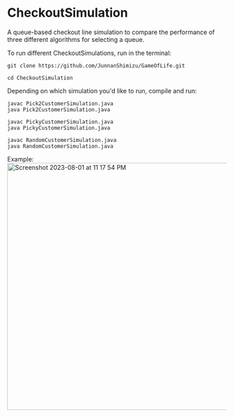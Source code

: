 # CheckoutSimulation
A queue-based checkout line simulation to compare the performance of three different algorithms for selecting a queue.

To run different CheckoutSimulations, run in the terminal:
```
git clone https://github.com/JunnanShimizu/GameOfLife.git
```
```
cd CheckoutSimulation
```

Depending on which simulation you'd like to run, compile and run:

```
javac Pick2CustomerSimulation.java
java Pick2CustomerSimulation.java
```
```
javac PickyCustomerSimulation.java
java PickyCustomerSimulation.java
```
```
javac RandomCustomerSimulation.java
java RandomCustomerSimulation.java
```

Example:
<img width="568" alt="Screenshot 2023-08-01 at 11 17 54 PM" src="https://github.com/JunnanShimizu/CheckoutSimulation/assets/67613527/ee819a57-58d7-45ee-83f5-7e93b4fed978">
